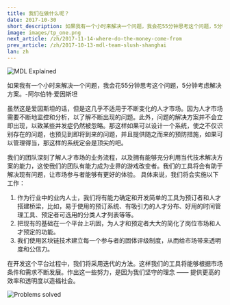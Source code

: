 ```yaml
---
title: 我们在做什么呢？
date: 2017-10-30
short_description: 如果我有一个小时来解决一个问题，我会花55分钟思考这个问题，5分钟考虑解决方案。-阿尔伯特·爱因斯坦
image: images/tp_one.png
next_article: /zh/2017-11-14-where-do-the-money-come-from
prev_article: /zh/2017-10-13-mdl-team-slush-shanghai
lan: zh
---
```


![MDL Explained](https://gateway.ipfs.io/ipfs/QmVqUgtsLLuUmLfEJSpejr36LFmSpnGsBLVKVj28tCkege/MDL%20Explained.jpg)

如果我有一个小时来解决一个问题，我会花55分钟思考这个问题，5分钟考虑解决方案。-阿尔伯特·爱因斯坦

虽然这是爱因斯坦的话，但是这几乎不适用于不断变化的人才市场。因为人才市场需要不断地监控和分析，以了解不断出现的问题。此外，问题的解决方案并不会立即出现，以致某些并发症仍然被忽略。那这样如果可以设计一个系统，使之不仅识别存在的问题，也预见到即将到来的问题，并且提供随之而来的预防措施，如果可以管理得当，那这样的系统定会是顶尖的吧。

我们的团队深刻了解人才市场的业务流程，以及拥有能够充分利用当代技术解决方案的能力，这使我们的团队有能力成为业界的游戏改变者。我们的工具将会有助于解决现有问题，让市场参与者能够有更好的体验。
具体来说，我们将会实施以下工作：

1. 作为行业中的业内人士，我们将有能力确定和开发简单的工具为预订者和人才搭建桥梁，比如，易于使用的预订系统、有吸引力的人才分布、好用的时间管理工具、预定者可选用的分类人才列表等等。
2. 把现有的基础在一个平台上巩固，为人才和预定者大大的简化了岗位市场和人才预定的功能。
3. 我们使用区块链技术建立每一个参与者的固体评级制度，从而给市场带来透明度和公信力。

在开发这个平台过程中，我们将采用迭代的方法。这样我们的工具将能够根据市场条件和需求不断发展。作出这一些努力，是因为我们坚守的理念 —— 提供更高的效率和透明度以造福社会。

![Problems solved](https://gateway.ipfs.io/ipfs/Qmes4y4RJ2LQot6i3sYoc2QDyhxs4RqHEMHVQBEfjs8V5q/Market%20problems%20solved.jpg)
